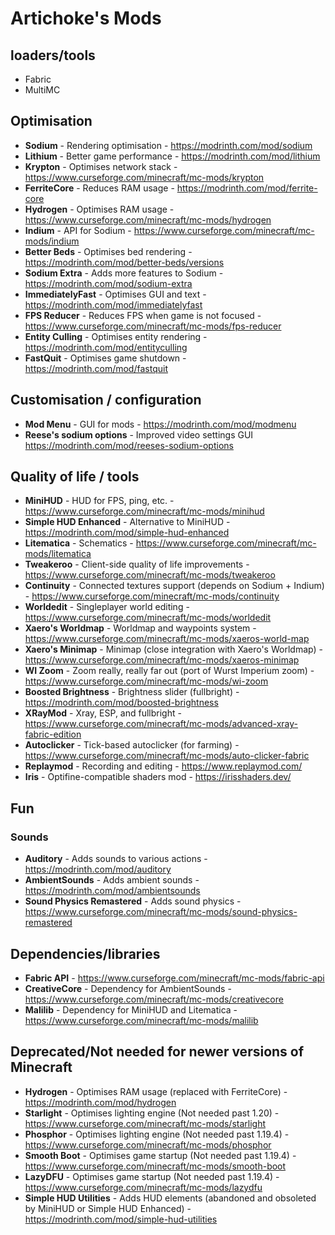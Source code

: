 # Artichoke's Mods

## loaders/tools

- Fabric
- MultiMC

## Optimisation

- **Sodium** - Rendering optimisation - <https://modrinth.com/mod/sodium>
- **Lithium** - Better game performance - <https://modrinth.com/mod/lithium>
- **Krypton** - Optimises network stack - <https://www.curseforge.com/minecraft/mc-mods/krypton>
- **FerriteCore** - Reduces RAM usage - <https://modrinth.com/mod/ferrite-core>
- **Hydrogen** - Optimises RAM usage - <https://www.curseforge.com/minecraft/mc-mods/hydrogen>
- **Indium** - API for Sodium - <https://www.curseforge.com/minecraft/mc-mods/indium>
- **Better Beds** - Optimises bed rendering - <https://modrinth.com/mod/better-beds/versions>
- **Sodium Extra** - Adds more features to Sodium - <https://modrinth.com/mod/sodium-extra>
- **ImmediatelyFast** - Optimises GUI and text - <https://modrinth.com/mod/immediatelyfast>
- **FPS Reducer** - Reduces FPS when game is not focused - <https://www.curseforge.com/minecraft/mc-mods/fps-reducer>
- **Entity Culling** - Optimises entity rendering - <https://modrinth.com/mod/entityculling>
- **FastQuit** - Optimises game shutdown - <https://modrinth.com/mod/fastquit>

## Customisation / configuration

- **Mod Menu** - GUI for mods - <https://modrinth.com/mod/modmenu>
- **Reese's sodium options** - Improved video settings GUI <https://modrinth.com/mod/reeses-sodium-options>

## Quality of life / tools

- **MiniHUD** - HUD for FPS, ping, etc. - <https://www.curseforge.com/minecraft/mc-mods/minihud>
- **Simple HUD Enhanced** - Alternative to MiniHUD - <https://modrinth.com/mod/simple-hud-enhanced>
- **Litematica** - Schematics - <https://www.curseforge.com/minecraft/mc-mods/litematica>
- **Tweakeroo** - Client-side quality of life improvements - <https://www.curseforge.com/minecraft/mc-mods/tweakeroo>
- **Continuity** - Connected textures support (depends on Sodium + Indium) - <https://www.curseforge.com/minecraft/mc-mods/continuity>
- **Worldedit** - Singleplayer world editing - <https://www.curseforge.com/minecraft/mc-mods/worldedit>
- **Xaero's Worldmap** - Worldmap and waypoints system - <https://www.curseforge.com/minecraft/mc-mods/xaeros-world-map>
- **Xaero's Minimap** - Minimap (close integration with Xaero's Worldmap) - <https://www.curseforge.com/minecraft/mc-mods/xaeros-minimap>
- **WI Zoom** - Zoom really, really far out (port of Wurst Imperium zoom) - <https://www.curseforge.com/minecraft/mc-mods/wi-zoom>
- **Boosted Brightness** - Brightness slider (fullbright) - <https://modrinth.com/mod/boosted-brightness>
- **XRayMod** - Xray, ESP, and fullbright - <https://www.curseforge.com/minecraft/mc-mods/advanced-xray-fabric-edition>
- **Autoclicker** - Tick-based autoclicker (for farming) - <https://www.curseforge.com/minecraft/mc-mods/auto-clicker-fabric>
- **Replaymod** - Recording and editing - <https://www.replaymod.com/>
- **Iris** - Optifine-compatible shaders mod - <https://irisshaders.dev/>

## Fun

### Sounds

- **Auditory** - Adds sounds to various actions - <https://modrinth.com/mod/auditory>
- **AmbientSounds** - Adds ambient sounds - <https://modrinth.com/mod/ambientsounds>
- **Sound Physics Remastered** - Adds sound physics - <https://www.curseforge.com/minecraft/mc-mods/sound-physics-remastered>

## Dependencies/libraries

- **Fabric API** - <https://www.curseforge.com/minecraft/mc-mods/fabric-api>
- **CreativeCore** - Dependency for AmbientSounds - <https://www.curseforge.com/minecraft/mc-mods/creativecore>
- **Malilib** - Dependency for MiniHUD and Litematica - <https://www.curseforge.com/minecraft/mc-mods/malilib>

## Deprecated/Not needed for newer versions of Minecraft

- **Hydrogen** - Optimises RAM usage (replaced with FerriteCore) - <https://modrinth.com/mod/hydrogen>
- **Starlight** - Optimises lighting engine (Not needed past 1.20) - <https://www.curseforge.com/minecraft/mc-mods/starlight>
- **Phosphor** - Optimises lighting engine (Not needed past 1.19.4) - <https://www.curseforge.com/minecraft/mc-mods/phosphor>
- **Smooth Boot** - Optimises game startup (Not needed past 1.19.4) - <https://www.curseforge.com/minecraft/mc-mods/smooth-boot>
- **LazyDFU** - Optimises game startup (Not needed past 1.19.4) - <https://www.curseforge.com/minecraft/mc-mods/lazydfu>
- **Simple HUD Utilities** - Adds HUD elements (abandoned and obsoleted by MiniHUD or Simple HUD Enhanced) - <https://modrinth.com/mod/simple-hud-utilities>
